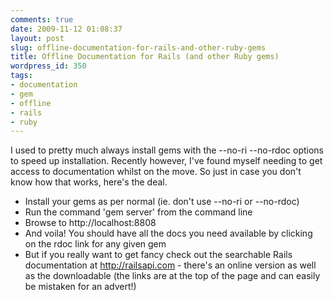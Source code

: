 ```yaml
---
comments: true
date: 2009-11-12 01:08:37
layout: post
slug: offline-documentation-for-rails-and-other-ruby-gems
title: Offline Documentation for Rails (and other Ruby gems)
wordpress_id: 350
tags:
- documentation
- gem
- offline
- rails
- ruby
---
```


I used to pretty much always install gems with the --no-ri --no-rdoc options to speed up installation. Recently however, I've found myself needing to get access to documentation whilst on the move. So just in case you don't know how that works, here's the deal.

* Install your gems as per normal (ie. don't use --no-ri or --no-rdoc)
* Run the command 'gem server' from the command line
* Browse to http://localhost:8808
* And voila! You should have all the docs you need available by clicking on the rdoc link for any given gem
* But if you really want to get fancy check out the searchable Rails documentation at http://railsapi.com - there's an online version as well as the downloadable (the links are at the top of the page and can easily be mistaken for an advert!)
